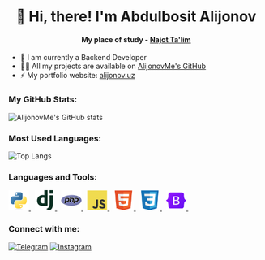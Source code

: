 <h1 align="center">👋 Hi, there! I'm Abdulbosit Alijonov</h1>  

<h4 align="center">My place of study - <a href="https://najottalim.uz" target="_blank">Najot Ta'lim</a></h4>  

<ul>
  <li>🌱 I am currently a Backend Developer</li>
  <li>👨‍💻 All my projects are available on <a href="https://github.com/AlijonovMe?tab=repositories">AlijonovMe's GitHub</a></li>
  <li>⚡ My portfolio website: <a href="https://alijonov.uz">alijonov.uz</a></li>
</ul>

### My GitHub Stats:
![AlijonovMe's GitHub stats](https://github-readme-stats.vercel.app/api?username=AlijonovMe&show_icons=true&theme=radical)

### Most Used Languages:
![Top Langs](https://github-readme-stats.vercel.app/api/top-langs/?username=AlijonovMe&layout=compact&theme=radical)

### Languages and Tools:
<p>
  <a href="https://www.python.org" target="_blank">
    <img src="https://github.com/devicons/devicon/blob/v2.16.0/icons/python/python-original.svg" title="Python" width="40" height="40"/>
  </a>&nbsp;
  <a href="https://www.djangoproject.com" target="_blank">
    <img src="https://github.com/devicons/devicon/blob/v2.16.0/icons/django/django-plain.svg" title="Django" width="40" height="40"/>
  </a>&nbsp;
  <a href="https://www.php.net" target="_blank">
    <img src="https://github.com/devicons/devicon/blob/v2.16.0/icons/php/php-original.svg" title="PHP" width="40" height="40"/>
  </a>&nbsp;
  <a href="https://developer.mozilla.org/en-US/docs/Web/JavaScript" target="_blank">
    <img src="https://github.com/devicons/devicon/blob/v2.16.0/icons/javascript/javascript-original.svg" title="JavaScript" width="40" height="40"/>
  </a>&nbsp;
  <a href="https://developer.mozilla.org/en-US/docs/Web/HTML" target="_blank">
    <img src="https://github.com/devicons/devicon/blob/v2.16.0/icons/html5/html5-original.svg" title="HTML5" width="40" height="40"/>
  </a>&nbsp;
  <a href="https://developer.mozilla.org/en-US/docs/Web/CSS" target="_blank">
    <img src="https://github.com/devicons/devicon/blob/v2.16.0/icons/css3/css3-original.svg" title="CSS3" width="40" height="40"/>
  </a>&nbsp;
  <a href="https://getbootstrap.com" target="_blank">
    <img src="https://github.com/devicons/devicon/blob/v2.16.0/icons/bootstrap/bootstrap-original.svg" title="Bootstrap" width="40" height="40"/>
  </a>&nbsp;
</p>

### Connect with me:
<p>
  <a href="https://t.me/AlijonovMe" target="_blank"><img src="https://img.shields.io/badge/Telegram-2CA5E0?style=for-the-badge&logo=telegram&logoColor=white" alt="Telegram"></a>
  <a href="https://instagram.com/alijonov.dev" target="_blank"><img src="https://img.shields.io/badge/Instagram-E4405F?style=for-the-badge&logo=instagram&logoColor=white" alt="Instagram"></a>
</p>
